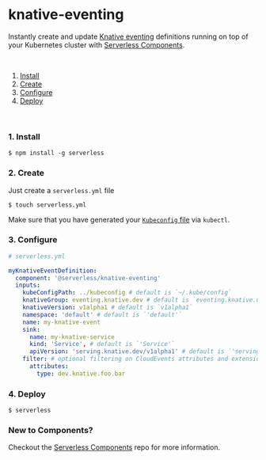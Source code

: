 # knative-eventing

Instantly create and update [Knative eventing](https://knative.dev/docs/eventing/) definitions running on top of your Kubernetes cluster with [Serverless Components](https://github.com/serverless/components).

&nbsp;

1. [Install](#1-install)
2. [Create](#2-create)
3. [Configure](#3-configure)
4. [Deploy](#4-deploy)

&nbsp;

### 1. Install

```console
$ npm install -g serverless
```

### 2. Create

Just create a `serverless.yml` file

```console
$ touch serverless.yml
```

Make sure that you have generated your [`Kubeconfig` file](https://rancher.com/docs/rancher/v2.x/en/cluster-admin/kubeconfig/) via `kubectl`.

### 3. Configure

```yml
# serverless.yml

myKnativeEventDefinition:
  component: '@serverless/knative-eventing'
  inputs:
    kubeConfigPath: ../kubeconfig # default is `~/.kube/config`
    knativeGroup: eventing.knative.dev # default is `eventing.knative.dev`
    knativeVersion: v1alpha1 # default is `v1alpha1`
    namespace: 'default' # default is `'default'`
    name: my-knative-event
    sink:
      name: my-knative-service
      kind: 'Service', # default is `'Service'`
      apiVersion: 'serving.knative.dev/v1alpha1' # default is `'serving.knative.dev/v1alpha1'`
    filter: # optional filtering on CloudEvents attributes and extensions
      attributes:
        type: dev.knative.foo.bar
```

### 4. Deploy

```console
$ serverless
```

### New to Components?

Checkout the [Serverless Components](https://github.com/serverless/components) repo for more information.
